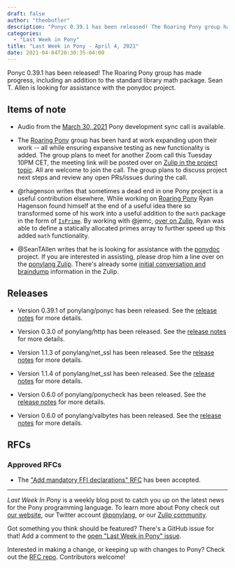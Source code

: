 ```yaml
---
draft: false
author: "theobutler"
description: "Ponyc 0.39.1 has been released! The Roaring Pony group has made progress, including an addition to the standard library math package. Sean T. Allen is looking for assistance with the ponydoc project."
categories:
  - "Last Week in Pony"
title: "Last Week in Pony - April 4, 2021"
date: 2021-04-04T20:30:35-04:00
---
```


Ponyc 0.39.1 has been released! The Roaring Pony group has made progress, including an addition to the standard library math package. Sean T. Allen is looking for assistance with the ponydoc project.

<!--more-->

## Items of note

- Audio from the [March 30, 2021](https://sync-recordings.ponylang.io/r/2021_03_30.m4a) Pony development sync call is available.

- The [Roaring Pony](https://github.com/salty-blue-mango/roaring-pony) group has been hard at work expanding upon their work -- all while ensuring expansive testing as new functionality is added. The group plans to meet for another Zoom call this Tuesday 10PM CET, the meeting link will be posted over on [Zulip in the project topic](https://ponylang.zulipchat.com/#narrow/stream/190363-projects/topic/RoaringBitmap). All are welcome to join the call. The group plans to discuss project next steps and review any open PRs/issues during the call.

- @rhagenson writes that sometimes a dead end in one Pony project is a useful contribution elsewhere. While working on [Roaring Pony](https://github.com/salty-blue-mango/roaring-pony) Ryan Hagenson found himself at the end of a useful idea there so transformed some of his work into a useful addition to the `math` package in the form of [`IsPrime`](https://github.com/ponylang/ponyc/pull/3738). By working with @jemc, [over on Zulip](https://ponylang.zulipchat.com/#narrow/stream/189985-beginner-help/topic/Static.20memory.20allocation.3F), Ryan was able to define a statically allocated primes array to further speed up this added `math` functionality.

- @SeanTAllen writes that he is looking for assistance with the [ponydoc](https://github.com/ponylang/ponydoc) project. If you are interested in assisting, please drop him a line over on the [ponylang Zulip](https://ponylang.zulipchat.com/). There's already some [initial conversation and braindump](https://ponylang.zulipchat.com/#narrow/stream/190363-projects/topic/ponydoc) information in the Zulip.

## Releases

- Version 0.39.1 of ponylang/ponyc has been released.
See the [release notes](https://github.com/ponylang/ponyc/releases/tag/0.39.1) for more details.

- Version 0.3.0 of ponylang/http has been released.
See the [release notes](https://github.com/ponylang/http/releases/tag/0.3.0) for more details.

- Version 1.1.3 of ponylang/net_ssl has been released.
See the [release notes](https://github.com/ponylang/net_ssl/releases/tag/1.1.3) for more details.

- Version 1.1.4 of ponylang/net_ssl has been released.
See the [release notes](https://github.com/ponylang/net_ssl/releases/tag/1.1.4) for more details.

- Version 0.6.0 of ponylang/ponycheck has been released.
See the [release notes](https://github.com/ponylang/ponycheck/releases/tag/0.6.0) for more details.

- Version 0.6.0 of ponylang/valbytes has been released.
See the [release notes](https://github.com/ponylang/valbytes/releases/tag/0.6.0) for more details.

## RFCs

### Approved RFCs

- The ["Add mandatory FFI declarations" RFC](https://github.com/ponylang/rfcs/pull/184) has been accepted.

---

_Last Week In Pony_ is a weekly blog post to catch you up on the latest news for the Pony programming language. To learn more about Pony check out [our website](https://ponylang.io), our Twitter account [@ponylang](https://twitter.com/ponylang), or our [Zulip community](https://ponylang.zulipchat.com).

Got something you think should be featured? There's a GitHub issue for that! Add a comment to the [open "Last Week in Pony" issue](https://github.com/ponylang/ponylang.github.io/issues?q=is%3Aissue+is%3Aopen+label%3Alast-week-in-pony).

Interested in making a change, or keeping up with changes to Pony? Check out the [RFC repo](https://github.com/ponylang/rfcs). Contributors welcome!
